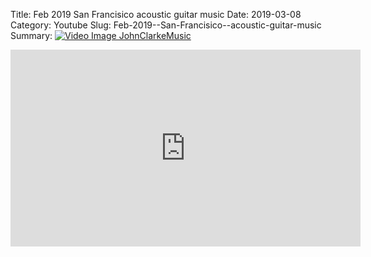 Title: Feb 2019  San Francisico  acoustic guitar music
Date: 2019-03-08
Category: Youtube
Slug: Feb-2019--San-Francisico--acoustic-guitar-music
Summary: <a href="/Feb-2019--San-Francisico--acoustic-guitar-music.html/"><img src="https://i.ytimg.com/vi/XCyUQwGtIDQ/hqdefault.jpg" alt="Video Image JohnClarkeMusic"></a>

<iframe width="560" height="315" src="https://www.youtube.com/embed/XCyUQwGtIDQ" title="YouTube video player" frameborder="0" allow="accelerometer; autoplay; clipboard-write; encrypted-media; gyroscope; picture-in-picture" allowfullscreen></iframe>

